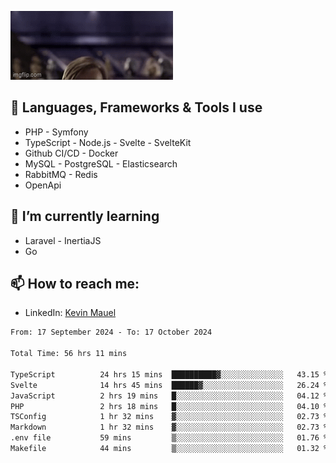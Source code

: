 ![Hello there!](banner.gif)

## 🤖 Languages, Frameworks & Tools I use
- PHP - Symfony
- TypeScript - Node.js - Svelte - SvelteKit
- Github CI/CD - Docker
- MySQL - PostgreSQL - Elasticsearch
- RabbitMQ - Redis
- OpenApi 

## 🌱 I’m currently learning
- Laravel - InertiaJS
- Go

## 📫 How to reach me:
- LinkedIn: [Kevin Mauel](https://www.linkedin.com/in/kevin-mauel/)

<!--START_SECTION:waka-->

```txt
From: 17 September 2024 - To: 17 October 2024

Total Time: 56 hrs 11 mins

TypeScript          24 hrs 15 mins  ██████████▓░░░░░░░░░░░░░░   43.15 %
Svelte              14 hrs 45 mins  ██████▓░░░░░░░░░░░░░░░░░░   26.24 %
JavaScript          2 hrs 19 mins   █░░░░░░░░░░░░░░░░░░░░░░░░   04.12 %
PHP                 2 hrs 18 mins   █░░░░░░░░░░░░░░░░░░░░░░░░   04.10 %
TSConfig            1 hr 32 mins    ▓░░░░░░░░░░░░░░░░░░░░░░░░   02.73 %
Markdown            1 hr 32 mins    ▓░░░░░░░░░░░░░░░░░░░░░░░░   02.73 %
.env file           59 mins         ▒░░░░░░░░░░░░░░░░░░░░░░░░   01.76 %
Makefile            44 mins         ▒░░░░░░░░░░░░░░░░░░░░░░░░   01.32 %
```

<!--END_SECTION:waka-->

